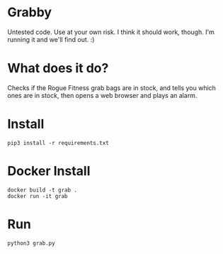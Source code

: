 # Grabby

Untested code. Use at your own risk. I think it should work, though. I'm running it and we'll find out. :)

# What does it do?

Checks if the Rogue Fitness grab bags are in stock, and tells you which ones are in stock, then opens a web browser and plays an alarm.

# Install
```
pip3 install -r requirements.txt
```

# Docker Install
```
docker build -t grab .
docker run -it grab
```


# Run 
```
python3 grab.py
```
